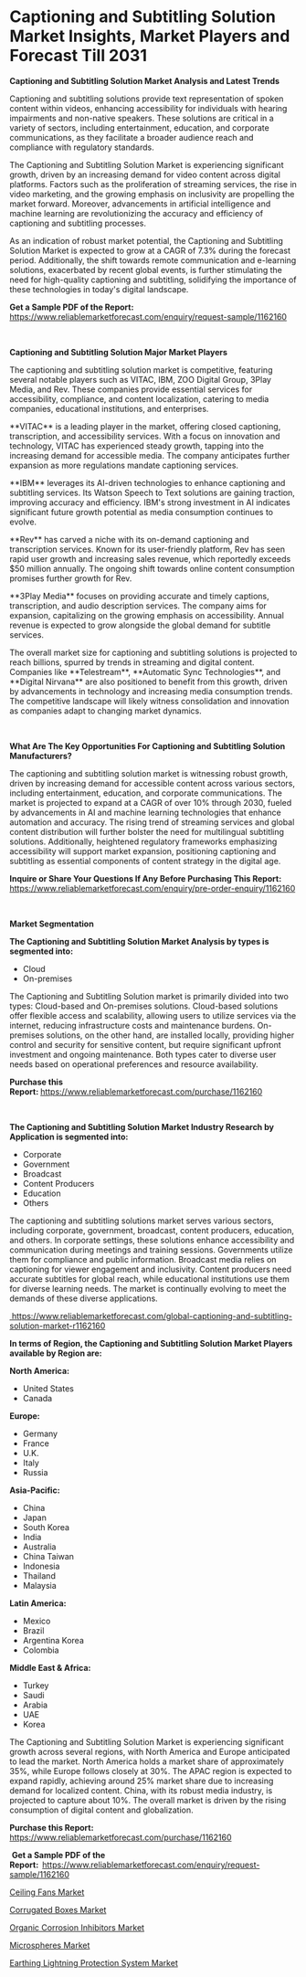 <p><h1>Captioning and Subtitling Solution Market Insights, Market Players and Forecast Till 2031</h1></p><p><strong>Captioning and Subtitling Solution Market Analysis and Latest Trends</strong></p>
<p><p>Captioning and subtitling solutions provide text representation of spoken content within videos, enhancing accessibility for individuals with hearing impairments and non-native speakers. These solutions are critical in a variety of sectors, including entertainment, education, and corporate communications, as they facilitate a broader audience reach and compliance with regulatory standards.</p><p>The Captioning and Subtitling Solution Market is experiencing significant growth, driven by an increasing demand for video content across digital platforms. Factors such as the proliferation of streaming services, the rise in video marketing, and the growing emphasis on inclusivity are propelling the market forward. Moreover, advancements in artificial intelligence and machine learning are revolutionizing the accuracy and efficiency of captioning and subtitling processes.</p><p>As an indication of robust market potential, the Captioning and Subtitling Solution Market is expected to grow at a CAGR of 7.3% during the forecast period. Additionally, the shift towards remote communication and e-learning solutions, exacerbated by recent global events, is further stimulating the need for high-quality captioning and subtitling, solidifying the importance of these technologies in today's digital landscape.</p></p>
<p><strong>Get a Sample PDF of the Report:&nbsp;</strong> <a href="https://www.reliablemarketforecast.com/enquiry/request-sample/1162160?utm_campaign=1875&utm_medium=2&utm_source=Github&utm_content=ia&utm_term=10122024&utm_id=captioning-and-subtitling-solution">https://www.reliablemarketforecast.com/enquiry/request-sample/1162160</a></p>
<p>&nbsp;</p>
<p><strong>Captioning and Subtitling Solution Major Market Players</strong></p>
<p><p>The captioning and subtitling solution market is competitive, featuring several notable players such as VITAC, IBM, ZOO Digital Group, 3Play Media, and Rev. These companies provide essential services for accessibility, compliance, and content localization, catering to media companies, educational institutions, and enterprises.</p><p>**VITAC** is a leading player in the market, offering closed captioning, transcription, and accessibility services. With a focus on innovation and technology, VITAC has experienced steady growth, tapping into the increasing demand for accessible media. The company anticipates further expansion as more regulations mandate captioning services.</p><p>**IBM** leverages its AI-driven technologies to enhance captioning and subtitling services. Its Watson Speech to Text solutions are gaining traction, improving accuracy and efficiency. IBM's strong investment in AI indicates significant future growth potential as media consumption continues to evolve.</p><p>**Rev** has carved a niche with its on-demand captioning and transcription services. Known for its user-friendly platform, Rev has seen rapid user growth and increasing sales revenue, which reportedly exceeds $50 million annually. The ongoing shift towards online content consumption promises further growth for Rev.</p><p>**3Play Media** focuses on providing accurate and timely captions, transcription, and audio description services. The company aims for expansion, capitalizing on the growing emphasis on accessibility. Annual revenue is expected to grow alongside the global demand for subtitle services.</p><p>The overall market size for captioning and subtitling solutions is projected to reach billions, spurred by trends in streaming and digital content. Companies like **Telestream**, **Automatic Sync Technologies**, and **Digital Nirvana** are also positioned to benefit from this growth, driven by advancements in technology and increasing media consumption trends. The competitive landscape will likely witness consolidation and innovation as companies adapt to changing market dynamics.</p></p>
<p>&nbsp;</p>
<p><strong>What Are The Key Opportunities For Captioning and Subtitling Solution Manufacturers?</strong></p>
<p><p>The captioning and subtitling solution market is witnessing robust growth, driven by increasing demand for accessible content across various sectors, including entertainment, education, and corporate communications. The market is projected to expand at a CAGR of over 10% through 2030, fueled by advancements in AI and machine learning technologies that enhance automation and accuracy. The rising trend of streaming services and global content distribution will further bolster the need for multilingual subtitling solutions. Additionally, heightened regulatory frameworks emphasizing accessibility will support market expansion, positioning captioning and subtitling as essential components of content strategy in the digital age.</p></p>
<p><strong>Inquire or Share Your Questions If Any Before Purchasing This Report:</strong> <a href="https://www.reliablemarketforecast.com/enquiry/pre-order-enquiry/1162160?utm_campaign=1875&utm_medium=2&utm_source=Github&utm_content=ia&utm_term=10122024&utm_id=captioning-and-subtitling-solution">https://www.reliablemarketforecast.com/enquiry/pre-order-enquiry/1162160</a></p>
<p>&nbsp;</p>
<p><strong>Market Segmentation</strong></p>
<p><strong>The Captioning and Subtitling Solution Market Analysis by types is segmented into:</strong></p>
<p><ul><li>Cloud</li><li>On-premises</li></ul></p>
<p><p>The Captioning and Subtitling Solution market is primarily divided into two types: Cloud-based and On-premises solutions. Cloud-based solutions offer flexible access and scalability, allowing users to utilize services via the internet, reducing infrastructure costs and maintenance burdens. On-premises solutions, on the other hand, are installed locally, providing higher control and security for sensitive content, but require significant upfront investment and ongoing maintenance. Both types cater to diverse user needs based on operational preferences and resource availability.</p></p>
<p><strong>Purchase this Report:&nbsp;</strong><a href="https://www.reliablemarketforecast.com/purchase/1162160?utm_campaign=1875&utm_medium=2&utm_source=Github&utm_content=ia&utm_term=10122024&utm_id=captioning-and-subtitling-solution">https://www.reliablemarketforecast.com/purchase/1162160</a></p>
<p>&nbsp;</p>
<p><strong>The Captioning and Subtitling Solution Market Industry Research by Application is segmented into:</strong></p>
<p><ul><li>Corporate</li><li>Government</li><li>Broadcast</li><li>Content Producers</li><li>Education</li><li>Others</li></ul></p>
<p><p>The captioning and subtitling solutions market serves various sectors, including corporate, government, broadcast, content producers, education, and others. In corporate settings, these solutions enhance accessibility and communication during meetings and training sessions. Governments utilize them for compliance and public information. Broadcast media relies on captioning for viewer engagement and inclusivity. Content producers need accurate subtitles for global reach, while educational institutions use them for diverse learning needs. The market is continually evolving to meet the demands of these diverse applications.</p></p>
<p><a href="https://www.reliablemarketforecast.com/global-captioning-and-subtitling-solution-market-r1162160?utm_campaign=1875&utm_medium=2&utm_source=Github&utm_content=ia&utm_term=10122024&utm_id=captioning-and-subtitling-solution">&nbsp;https://www.reliablemarketforecast.com/global-captioning-and-subtitling-solution-market-r1162160</a></p>
<p><strong>In terms of Region, the Captioning and Subtitling Solution Market Players available by Region are:</strong></p>
<p>
    <p> <strong> North America: </strong>
        <ul>
            <li>United States</li>
            <li>Canada</li>
        </ul>
        </p> 
    <p> <strong> Europe: </strong>
        <ul>
            <li>Germany</li>
            <li>France</li>
            <li>U.K.</li>
            <li>Italy</li>
            <li>Russia</li>
        </ul>
        </p> 
    <p> <strong> Asia-Pacific: </strong>
        <ul>
            <li>China</li>
            <li>Japan</li>
            <li>South Korea</li>
            <li>India</li>
            <li>Australia</li>
            <li>China Taiwan</li>
            <li>Indonesia</li>
            <li>Thailand</li>
            <li>Malaysia</li>
        </ul>
        </p> 
    <p> <strong> Latin America: </strong>
        <ul>
            <li>Mexico</li>
            <li>Brazil</li>
            <li>Argentina Korea</li>
            <li>Colombia</li>
        </ul>
        </p> 
    <p> <strong> Middle East & Africa: </strong>
        <ul>
            <li>Turkey</li>
            <li>Saudi</li>
            <li>Arabia</li>
            <li>UAE</li>
            <li>Korea</li>
        </ul>
    </p>
    </p>
<p><p>The Captioning and Subtitling Solution Market is experiencing significant growth across several regions, with North America and Europe anticipated to lead the market. North America holds a market share of approximately 35%, while Europe follows closely at 30%. The APAC region is expected to expand rapidly, achieving around 25% market share due to increasing demand for localized content. China, with its robust media industry, is projected to capture about 10%. The overall market is driven by the rising consumption of digital content and globalization.</p></p>
<p><strong>Purchase this Report: </strong><a href="https://www.reliablemarketforecast.com/purchase/1162160?utm_campaign=1875&utm_medium=2&utm_source=Github&utm_content=ia&utm_term=10122024&utm_id=captioning-and-subtitling-solution">https://www.reliablemarketforecast.com/purchase/1162160</a></p>
<p>&nbsp;<strong>Get a Sample PDF of the Report:&nbsp;&nbsp;</strong><a href="https://www.reliablemarketforecast.com/enquiry/request-sample/1162160?utm_campaign=1875&utm_medium=2&utm_source=Github&utm_content=ia&utm_term=10122024&utm_id=captioning-and-subtitling-solution">https://www.reliablemarketforecast.com/enquiry/request-sample/1162160</a></p>
<p><strong></strong></p>
<p><p><a href="https://www.linkedin.com/pulse/c-hannibex-sqmmf?utm_campaign=1875&utm_medium=2&utm_source=Github&utm_content=ia&utm_term=10122024&utm_id=captioning-and-subtitling-solution">Ceiling Fans Market</a></p><p><a href="https://www.linkedin.com/pulse/c-hannibex-sqmmf?utm_campaign=1875&utm_medium=2&utm_source=Github&utm_content=ia&utm_term=10122024&utm_id=captioning-and-subtitling-solution">Corrugated Boxes Market</a></p><p><a href="https://www.linkedin.com/pulse/examining-future-organic-corrosion-inhibitors-market-trend-analysis-asaie?utm_campaign=1875&utm_medium=2&utm_source=Github&utm_content=ia&utm_term=10122024&utm_id=captioning-and-subtitling-solution">Organic Corrosion Inhibitors Market</a></p><p><a href="https://www.linkedin.com/pulse/microspheres-market-trends-analysis-size-share-competitive-nejje?utm_campaign=1875&utm_medium=2&utm_source=Github&utm_content=ia&utm_term=10122024&utm_id=captioning-and-subtitling-solution">Microspheres Market</a></p><p><a href="https://www.linkedin.com/pulse/c-hannibex-sqmmf?utm_campaign=1875&utm_medium=2&utm_source=Github&utm_content=ia&utm_term=10122024&utm_id=captioning-and-subtitling-solution">Earthing Lightning Protection System Market</a></p></p>